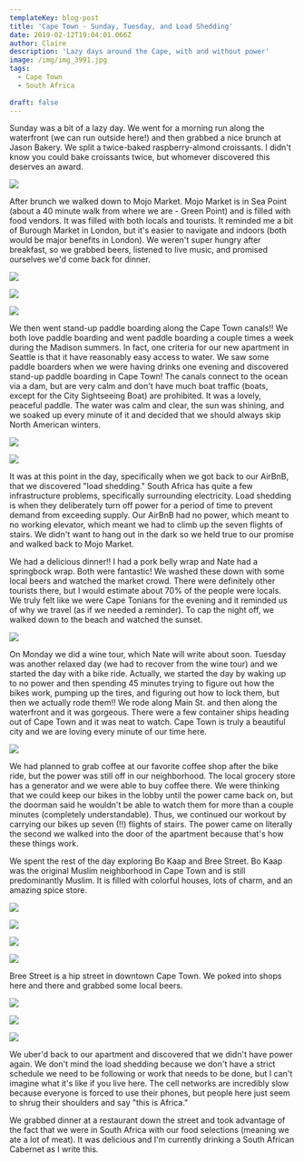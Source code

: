 ```yaml
---
templateKey: blog-post
title: 'Cape Town - Sunday, Tuesday, and Load Shedding'
date: 2019-02-12T19:04:01.066Z
author: Claire
description: 'Lazy days around the Cape, with and without power'
image: /img/img_3991.jpg
tags:
  - Cape Town
  - South Africa
  
draft: false
---
```

Sunday was a bit of a lazy day.  We went for a morning run along the waterfront (we can run outside here!) and then grabbed a nice brunch at Jason Bakery.  We split a twice-baked raspberry-almond croissants.  I didn't know you could bake croissants twice, but whomever discovered this deserves an award.  

![](/img/jasonbakery.png)

After brunch we walked down to Mojo Market.  Mojo Market is in Sea Point (about a 40 minute walk from where we are - Green Point) and is filled with food vendors.  It was filled with both locals and tourists.  It reminded me a bit of Burough Market in London, but it's easier to navigate and indoors (both would be major benefits in London).  We weren't super hungry after breakfast, so we grabbed beers, listened to live music, and promised ourselves we'd come back for dinner.

![](/img/dsc_0417.jpg)

![](/img/dsc_0418.jpg)

![](/img/dsc_0421.jpg)

We then went stand-up paddle boarding along the Cape Town canals!!  We both love paddle boarding and went paddle boarding a couple times a week during the Madison summers.  In fact, one criteria for our new apartment in Seattle is that it have reasonably easy access to water.  We saw some paddle boarders when we were having drinks one evening and discovered stand-up paddle boarding in Cape Town!  The canals connect to the ocean via a dam, but are very calm and don't have much boat traffic (boats, except for the City Sightseeing Boat) are prohibited.  It was a lovely, peaceful paddle.  The water was calm and clear, the sun was shining, and we soaked up every minute of it and decided that we should always skip North American winters.

![](/img/img_3995.jpg)

![](/img/img_4012.jpg)

It was at this point in the day, specifically when we got back to our AirBnB, that we discovered "load shedding."  South Africa has quite a few infrastructure problems, specifically surrounding electricity.  Load shedding is when they deliberately turn off power for a period of time to prevent demand from exceeding supply.  Our AirBnB had no power, which meant to no working elevator, which meant we had to climb up the seven flights of stairs.  We didn't want to hang out in the dark so we held true to our promise and walked back to Mojo Market. 



We had a delicious dinner!!  I had a pork belly wrap and Nate had a springbock wrap.  Both were fantastic!  We washed these down with some local beers and watched the market crowd.  There were definitely other tourists there, but I would estimate about 70% of the people were locals.  We truly felt like we were Cape Tonians for the evening and it reminded us of why we travel (as if we needed a reminder).  To cap the night off, we walked down to the beach and watched the sunset.

![](/img/img_e4021.jpg)

On Monday we did a wine tour, which Nate will write about soon.  Tuesday was another relaxed day (we had to recover from the wine tour) and we started the day with a bike ride.  Actually, we started the day by waking up to no power and then spending 45 minutes trying to figure out how the bikes work, pumping up the tires, and figuring out how to lock them, but then we actually rode them!!  We rode along Main St. and then along the waterfront and it was gorgeous.  There were a few container ships heading out of Cape Town and it was neat to watch.  Cape Town is truly a beautiful city and we are loving every minute of our time here.

![](/img/dsc_0440.jpg)



We had planned to grab coffee at our favorite coffee shop after the bike ride, but the power was still off in our neighborhood.  The local grocery store has a generator and we were able to buy coffee there.  We were thinking that we could keep our bikes in the lobby until the power came back on, but the doorman said he wouldn't be able to watch them for more than a couple minutes (completely understandable).  Thus, we continued our workout by carrying our bikes up seven (!!) flights of stairs.  The power came on literally the second we walked into the door of the apartment because that's how these things work.



We spent the rest of the day exploring Bo Kaap and Bree Street.  Bo Kaap was the original Muslim neighborhood in Cape Town and is still predominantly Muslim.  It is filled with colorful houses, lots of charm, and an amazing spice store.

![](/img/dsc_0633.jpg)

![](/img/dsc_0672.jpg)

![](/img/dsc_0677.jpg)

![](/img/dsc_0710.jpg)

Bree Street is a hip street in downtown Cape Town.  We poked into shops here and there and grabbed some local beers.

![](/img/dsc_0685.jpg)

![](/img/dsc_0696.jpg)

![](/img/dsc_0701.jpg)

We uber'd back to our apartment and discovered that we didn't have power again.  We don't mind the load shedding because we don't have a strict schedule we need to be following or work that needs to be done, but I can't imagine what it's like if you live here.  The cell networks are incredibly slow because everyone is forced to use their phones, but people here just seem to shrug their shoulders and say "this is Africa."  



We grabbed dinner at a restaurant down the street and took advantage of the fact that we were in South Africa with our food selections (meaning we ate a lot of meat).  It was delicious and I'm currently drinking a South African Cabernet as I write this.
